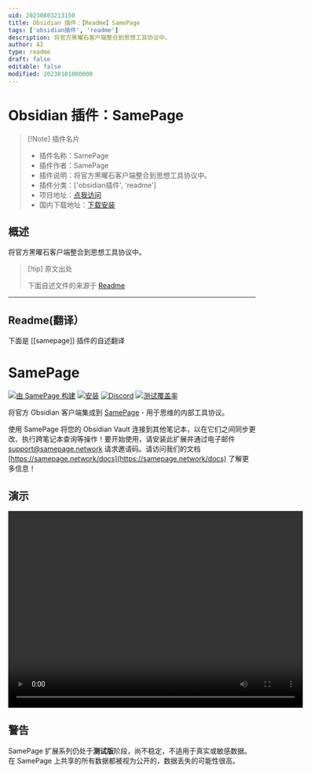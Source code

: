 ```yaml
---
uid: 20230803213150
title: Obsidian 插件：【Readme】SamePage
tags: ['obsidian插件', 'readme']
description: 将官方黑曜石客户端整合到思想工具协议中。
author: AI
type: readme
draft: false
editable: false
modified: 20230101000000
---
```


# Obsidian 插件：SamePage

> [!Note] 插件名片
> - 插件名称：SamePage
> - 插件作者：SamePage
> - 插件说明：将官方黑曜石客户端整合到思想工具协议中。
> - 插件分类：['obsidian插件', 'readme']
> - 项目地址：[点我访问](https://github.com/samepage-network/obsidian-samepage)
> - 国内下载地址：[下载安装](https://pkmer.cn/products/plugin/pluginMarket/?samepage)

## 概述

将官方黑曜石客户端整合到思想工具协议中。



> [!tip] 原文出处
> 
>下面自述文件的来源于 [Readme](https://ghproxy.net/https://raw.githubusercontent.com/samepage-network/obsidian-samepage/main/README.md)
> 

---

## Readme(翻译）

下面是 [[samepage]] 插件的自述翻译



# SamePage

[![由 SamePage 构建](https://img.shields.io/badge/Ξ-Built_by_SamePage-blue.svg)](https://github.com/samepage-network/samepage.network) [![安装](https://img.shields.io/github/v/release/samepage-network/obsidian-samepage)](https://samepage.network/install?id=obsidian) [![Discord](https://img.shields.io/discord/1042590270849568788.svg)](https://discord.gg/UpKAfUvUPd) [![测试覆盖率](https://codecov.io/gh/samepage-network/obsidian-samepage/branch/main/graph/badge.svg)](https://codecov.io/gh/samepage-network/obsidian-samepage)

将官方 Obsidian 客户端集成到 [SamePage](https://samepage.network) - 用于思维的内部工具协议。

使用 SamePage 将您的 Obsidian Vault 连接到其他笔记本，以在它们之间同步更改、执行跨笔记本查询等操作！要开始使用，请安装此扩展并通过电子邮件 support@samepage.network 请求邀请码。请访问我们的文档 [https://samepage.network/docs](https://samepage.network/docs) 了解更多信息！

## 演示

<video src="https://samepage.network/videos/9f124d41ca8a47f4b09bc6d268cb36b8.mp4" controls="controls" height="400" width="600"></video>

## 警告

SamePage 扩展系列仍处于**测试版**阶段，尚不稳定，不适用于真实或敏感数据。在 SamePage 上共享的所有数据都被视为公开的，数据丢失的可能性很高。



